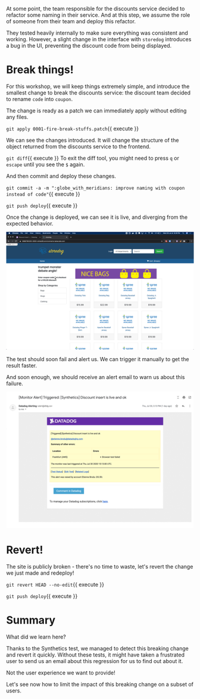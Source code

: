 At some point, the team responsible for the discounts service decided to refactor some naming in their service.
And at this step, we assume the role of someone from their team and deploy this refactor.

They tested heavily internally to make sure everything was consistent and working.
However, a slight change in the interface with `storedog` introduces a bug in the UI, preventing the discount code from being displayed.

# Break things!

For this workshop, we will keep things extremely simple, and introduce the smallest change to break the discounts service: the discount team decided to rename `code` into `coupon`.

The change is ready as a patch we can immediately apply without editing any files.

`git apply 0001-fire-break-stuffs.patch`{{ execute }}

We can see the changes introduced.
It will change the structure of the object returned from the discounts service to the frontend.

`git diff`{{ execute }}
To exit the diff tool, you might need to press `q` or `escape` until you see the `$` again.

And then commit and deploy these changes.

`git commit -a -m ":globe_with_meridians: improve naming with coupon instead of code"`{{ execute }}

`git push deploy`{{ execute }}

Once the change is deployed, we can see it is live, and diverging from the expected behavior.

![](assets/broken.png)

The test should soon fail and alert us.
We can trigger it manually to get the result faster.

And soon enough, we should receive an alert email to warn us about this failure.

![](assets/alert.png)

# Revert!

The site is publicly broken - there's no time to waste, let's revert the change we just made and redeploy!

`git revert HEAD --no-edit`{{ execute }}

`git push deploy`{{ execute }}

# Summary

What did we learn here?

Thanks to the Synthetics test, we managed to detect this breaking change and revert it quickly.
Without these tests, it might have taken a frustrated user to send us an email about this regression for us to find out about it.

Not the user experience we want to provide!

Let's see now how to limit the impact of this breaking change on a subset of users.
